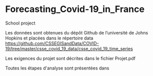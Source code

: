 # Forecasting_Covid-19_in_France
School project

Les données sont obtenues du dépôt Github de l’université de Johns Hopkins et placées dans le répertoire data https://github.com/CSSEGISandData/COVID-19/tree/master/csse_covid_19_data/csse_covid_19_time_series

Les exigences du projet sont décrites dans le fichier Projet.pdf

Toutes les étapes d'analyse sont présentées dans
